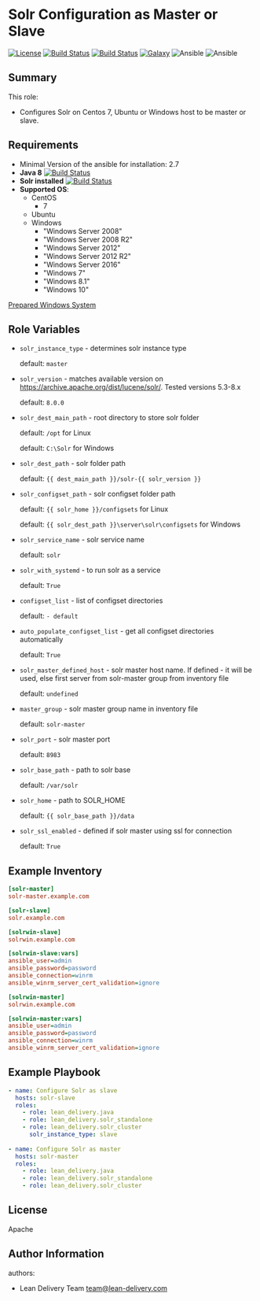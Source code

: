 Solr Configuration as Master or Slave
=========
[![License](https://img.shields.io/badge/license-Apache-green.svg?style=flat)](https://raw.githubusercontent.com/lean-delivery/ansible-role-solr-cluster/master/LICENSE)
[![Build Status](https://travis-ci.org/lean-delivery/ansible-role-solr-cluster.svg?branch=master)](https://travis-ci.org/lean-delivery/ansible-role-solr-cluster)
[![Build Status](https://gitlab.com/lean-delivery/ansible-role-solr-cluster/badges/master/build.svg)](https://gitlab.com/lean-delivery/ansible-role-solr-cluster)
[![Galaxy](https://img.shields.io/badge/galaxy-lean__delivery.solr-cluster-blue.svg)](https://galaxy.ansible.com/lean_delivery/solr-cluster)
![Ansible](https://img.shields.io/ansible/role/d/role_id.svg)
![Ansible](https://img.shields.io/badge/dynamic/json.svg?label=min_ansible_version&url=https%3A%2F%2Fgalaxy.ansible.com%2Fapi%2Fv1%2Froles%2Frole_id%2F&query=$.min_ansible_version)
## Summary

This role:
  - Configures Solr on Centos 7, Ubuntu or Windows host to be master or slave.

Requirements
------------
  - Minimal Version of the ansible for installation: 2.7
  - **Java 8** [![Build Status](https://travis-ci.org/lean-delivery/ansible-role-java.svg?branch=master)](https://travis-ci.org/lean-delivery/ansible-role-java)
  - **Solr installed** [![Build Status](https://travis-ci.org/lean-delivery/ansible-role-solr-standalone.svg?branch=master)](https://travis-ci.org/lean-delivery/ansible-role-solr-standalone)
  - **Supported OS**:
    - CentOS
      - 7
    - Ubuntu
    - Windows
      - "Windows Server 2008"
      - "Windows Server 2008 R2"
      - "Windows Server 2012"
      - "Windows Server 2012 R2"
      - "Windows Server 2016"
      - "Windows 7"
      - "Windows 8.1"
      - "Windows 10"

[Prepared Windows System](https://docs.ansible.com/ansible/latest/user_guide/windows_setup.html)

## Role Variables
  - `solr_instance_type` - determines solr instance type
  
    default: `master`

  - `solr_version` - matches available version on https://archive.apache.org/dist/lucene/solr/. Tested versions 5.3-8.x

    default: `8.0.0`

  - `solr_dest_main_path` - root directory to store solr folder

    default: `/opt` for Linux

    default: `C:\Solr` for Windows

  - `solr_dest_path` - solr folder path

    default: `{{ dest_main_path }}/solr-{{ solr_version }}`

  - `solr_configset_path` - solr configset folder path

    default: `{{ solr_home }}/configsets` for Linux

    default: `{{ solr_dest_path }}\server\solr\configsets` for Windows

  - `solr_service_name` - solr service name

    default: `solr`

  - `solr_with_systemd` - to run solr as a service

    default: `True`

  - `configset_list` - list of configset directories

    default: `- default`

  - `auto_populate_configset_list` - get all configset directories automatically

    default: `True`

  - `solr_master_defined_host` - solr master host name. If defined - it will be used, else first server from solr-master group from inventory file

    default: `undefined`

  - `master_group` - solr master group name in inventory file

    default: `solr-master`

  - `solr_port` - solr master port

    default: `8983`

  - `solr_base_path` - path to solr base

    default: `/var/solr`

  - `solr_home` - path to SOLR_HOME

    default: `{{ solr_base_path }}/data`

  - `solr_ssl_enabled` - defined if solr master using ssl for connection

    default: `True`


Example Inventory
----------------
```ini
[solr-master]
solr-master.example.com

[solr-slave]
solr.example.com

[solrwin-slave]
solrwin.example.com

[solrwin-slave:vars]
ansible_user=admin
ansible_password=password
ansible_connection=winrm
ansible_winrm_server_cert_validation=ignore

[solrwin-master]
solrwin.example.com

[solrwin-master:vars]
ansible_user=admin
ansible_password=password
ansible_connection=winrm
ansible_winrm_server_cert_validation=ignore
```

Example Playbook
----------------

```yml
- name: Configure Solr as slave
  hosts: solr-slave
  roles:
    - role: lean_delivery.java
    - role: lean_delivery.solr_standalone
    - role: lean_delivery.solr_cluster
      solr_instance_type: slave
    
- name: Configure Solr as master
  hosts: solr-master
  roles:
    - role: lean_delivery.java
    - role: lean_delivery.solr_standalone
    - role: lean_delivery.solr_cluster
```

License
-------

Apache

Author Information
------------------

authors:
  - Lean Delivery Team <team@lean-delivery.com>

